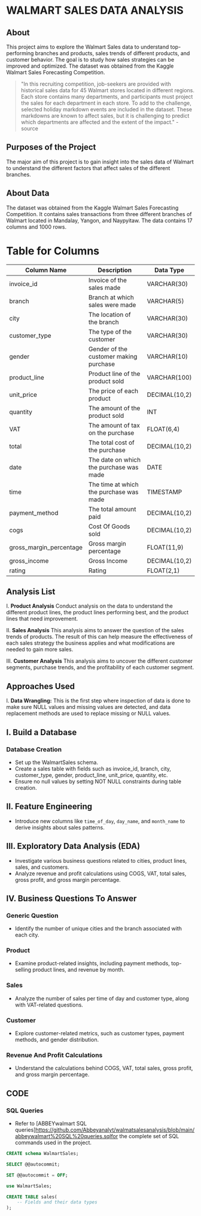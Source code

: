 
# WALMART SALES DATA ANALYSIS

## About

This project aims to explore the Walmart Sales data to understand top-performing branches and products, sales trends of different products, and customer behavior. The goal is to study how sales strategies can be improved and optimized. The dataset was obtained from the Kaggle Walmart Sales Forecasting Competition.

> "In this recruiting competition, job-seekers are provided with historical sales data for 45 Walmart stores located in different regions. Each store contains many departments, and participants must project the sales for each department in each store. To add to the challenge, selected holiday markdown events are included in the dataset. These markdowns are known to affect sales, but it is challenging to predict which departments are affected and the extent of the impact." - source

## Purposes of the Project

The major aim of this project is to gain insight into the sales data of Walmart to understand the different factors that affect sales of the different branches.

## About Data

The dataset was obtained from the Kaggle Walmart Sales Forecasting Competition. It contains sales transactions from three different branches of Walmart located in Mandalay, Yangon, and Naypyitaw. The data contains 17 columns and 1000 rows.


# Table for Columns

| Column Name               | Description                                      | Data Type       |
|---------------------------|--------------------------------------------------|-----------------|
| invoice_id                | Invoice of the sales made                         | VARCHAR(30)     |
| branch                    | Branch at which sales were made                   | VARCHAR(5)      |
| city                      | The location of the branch                        | VARCHAR(30)     |
| customer_type             | The type of the customer                           | VARCHAR(30)     |
| gender                    | Gender of the customer making purchase            | VARCHAR(10)     |
| product_line              | Product line of the product sold                   | VARCHAR(100)    |
| unit_price                | The price of each product                         | DECIMAL(10,2)   |
| quantity                  | The amount of the product sold                     | INT             |
| VAT                       | The amount of tax on the purchase                 | FLOAT(6,4)      |
| total                     | The total cost of the purchase                    | DECIMAL(10,2)   |
| date                      | The date on which the purchase was made           | DATE            |
| time                      | The time at which the purchase was made           | TIMESTAMP       |
| payment_method            | The total amount paid                             | DECIMAL(10,2)   |
| cogs                      | Cost Of Goods sold                                | DECIMAL(10,2)   |
| gross_margin_percentage   | Gross margin percentage                           | FLOAT(11,9)     |
| gross_income              | Gross Income                                     | DECIMAL(10,2)   |
| rating                    | Rating                                           | FLOAT(2,1)      |


## Analysis List

I. **Product Analysis**
   Conduct analysis on the data to understand the different product lines, the product lines performing best, and the product lines that need improvement.

II. **Sales Analysis**
   This analysis aims to answer the question of the sales trends of products. The result of this can help measure the effectiveness of each sales strategy the business applies and what modifications are needed to gain more sales.

III. **Customer Analysis**
   This analysis aims to uncover the different customer segments, purchase trends, and the profitability of each customer segment.

## Approaches Used

I. **Data Wrangling:**
   This is the first step where inspection of data is done to make sure NULL values and missing values are detected, and data replacement methods are used to replace missing or NULL values.

## I. Build a Database

### Database Creation
- Set up the WalmartSales schema.
- Create a sales table with fields such as invoice_id, branch, city, customer_type, gender, product_line, unit_price, quantity, etc.
- Ensure no null values by setting NOT NULL constraints during table creation.

## II. Feature Engineering
- Introduce new columns like `time_of_day`, `day_name`, and `month_name` to derive insights about sales patterns.

## III. Exploratory Data Analysis (EDA)
- Investigate various business questions related to cities, product lines, sales, and customers.
- Analyze revenue and profit calculations using COGS, VAT, total sales, gross profit, and gross margin percentage.

## IV. Business Questions To Answer

### Generic Question
- Identify the number of unique cities and the branch associated with each city.

### Product
- Examine product-related insights, including payment methods, top-selling product lines, and revenue by month.

### Sales
- Analyze the number of sales per time of day and customer type, along with VAT-related questions.

### Customer
- Explore customer-related metrics, such as customer types, payment methods, and gender distribution.

### Revenue And Profit Calculations
- Understand the calculations behind COGS, VAT, total sales, gross profit, and gross margin percentage.

## CODE

### SQL Queries
- Refer to [ABBEYwalmart SQL queries]https://github.com/Abbeyanalyt/walmatsalesanalysis/blob/main/abbeywalmart%20SQL%20queries.sqlfor the complete set of SQL commands used in the project.

```sql
CREATE schema WalmartSales;

SELECT @@autocommit;

SET @@autocommit = OFF;

use WalmartSales;

CREATE TABLE sales(
    -- Fields and their data types
);




